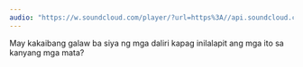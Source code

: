 ```yaml
---
audio: "https://w.soundcloud.com/player/?url=https%3A//api.soundcloud.com/tracks/1406188300%3Fsecret_token%3Ds-dHbVJNsm4UH&color=%23ff5500&auto_play=true&hide_related=false&show_comments=true&show_user=true&show_reposts=false&show_teaser=true&visual=true"
---
```


May kakaibang galaw ba siya ng mga daliri kapag inilalapit ang mga ito sa kanyang mga mata?